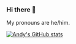 ### Hi there 👋
My pronouns are he/him.

[![Andy's GitHub stats](https://github-readme-stats.vercel.app/api?username=Djphoenix719)](https://github.com/anuraghazra/github-readme-stats)


